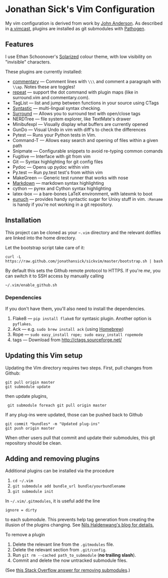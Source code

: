 # Jonathan Sick's Vim Configuration

My vim configuration is derived from work by [John Anderson][anderson]. As described in [a vimcast][submodulevimcast], plugins are installed as git submodules with [Pathogen][].

## Features

I use Ethan Schoonover's [Solarized][] colour theme, with low visibility on "invisible" characters.

These plugins are currently installed:

* [commentary](https://github.com/tpope/vim-commentary) &mdash; Comment lines with `\\\` and comment a paragraph with `\\ap`. Notes these are toggles!
* [repeat](https://github.com/tpope/vim-repeat) &mdash; support the dot command with plugin maps (like in surround.vim and commentary.com).
* TagList &mdash; list and jump between functions in your source using CTags
* [Syntastic](https://github.com/scrooloose/syntastic) &mdash; multi-lingual syntax checking.
* [Surround](https://github.com/tpope/vim-surround) &mdash; Allows you to surround text with open/close tags
* NERDTree &mdash; file system explorer, like TextMate's drawer
* Minibufexpl &mdash; Visually display what buffers are currently opened
* GunDo &mdash; Visual Undo in vim with diff's to check the differences
* Pytest &mdash; Runs your Python tests in Vim.
* Command-T &mdash; Allows easy search and opening of files within a given path
* Snipmate &mdash; Configurable snippets to avoid re-typing common comands
* Fugitive &mdash; Interface with git from vim
* Git &mdash; Syntax highlighting for git config files
* Pydoc &mdash; Opens up pydoc within vim
* Py.test &mdash; Run py.test test's from within vim
* MakeGreen &mdash; Generic test runner that works with nose
* [Markdown](https://github.com/tpope/vim-markdown) &mdash; markdown syntax highlighting
* cython &mdash; pyrex and Cython syntax highlighting
* latex-box &mdash; a bare-bones LaTeX environment, with latexmk to boot
* [eunuch](https://github.com/tpope/vim-eunuch) &mdash; provides handy syntactic sugar for Unixy stuff in vim. `:Rename` is handy if you're not working in a git repository.

## Installation

This project can be cloned as your `~.vim` directory and the relevant dotfiles are linked into the home directory.

Let the bootstrap script take care of it:

    curl -L https://raw.github.com/jonathansick/sickvim/master/bootstrap.sh | bash

By default this sets the Github remote protocol to HTTPS.
If you're *me*, you can switch it to SSH access by manually calling

    ~/.vim/enable_github.sh

### Dependencies

If you don't have them, you'll also need to install the dependencies.

1. Flake8 &mdash; `pip install flake8` for syntasic plugin. Another option is `pyflakes`.
2. Ack &mdash; e.g. `sudo brew install ack` (using [Homebrew][homebrew])
3. Rope &mdash; `sudo easy_install rope; sudo easy_install ropemode`
4. tags &mdash; Download from http://ctags.sourceforge.net/

## Updating this Vim setup

Updating the Vim directory requires two steps. First, pull changes from Github:

    git pull origin master
	git submodule update

then update plugins,

	 git submodule foreach git pull origin master

If any plug-ins were updated, those can be pushed back to Github

    git commit *bundles* -m "Updated plug-ins"
    git push origin master

When other users pull that commit and update their submodules, this git repository should be clean.

## Adding and removing plugins

Additional plugins can be installed via the procedure

1. `cd ~/.vim`
2. `git submodule add bundle_url bundle/yourbundlename`
3. `git submodule init`

In  `~/.vim/.gitmodules`, it is useful add the line

    ignore = dirty

to each submodule. This prevents help tag generation from creating the illusion of the plugins changing. See [Nils Haldenwang's blog for details.][dirty]

To remove a plugin

1. Delete the relevant line from the `.gitmodules` file.
2. Delete the relevant section from `.git/config`.
3. Run `git rm --cached path_to_submodule` (**no trailing slash**).
4. Commit and delete the now untracked submodule files.

(See [this Stack Overflow answer for removing submodules](http://stackoverflow.com/questions/1260748/how-do-i-remove-a-git-submodule).)

[home]: http://www.jonathansick.ca
[anderson]: http://sontek.net/turning-vim-into-a-modern-python-ide
    "Turning Vim into a Modern Python IDE"
[submodulevimcast]: http://vimcasts.org/episodes/synchronizing-plugins-with-git-submodules-and-pathogen/
    "Synchronizing plugins with git submodules and pathogen"
[Pathogen]: https://github.com/tpope/vim-pathogen
[Solarized]: http://ethanschoonover.com/solarized/vim-colors-solarized
[dirty]: http://www.nils-haldenwang.de/frameworks-and-tools/git/how-to-ignore-changes-in-git-submodules
    "How to ignore changes in git submodules"
[homebrew]: http://mxcl.github.com/homebrew/ "Homebrew"
